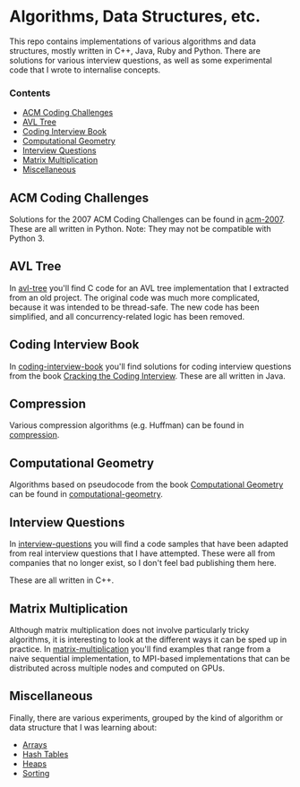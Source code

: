 # Algorithms, Data Structures, etc.

This repo contains implementations of various algorithms and data structures, mostly written in C++, Java, Ruby and Python. There are solutions for various interview questions, as well as some experimental code that I wrote to internalise concepts.

### Contents

- [ACM Coding Challenges](#acm-coding-challenges)
- [AVL Tree](#avl-tree)
- [Coding Interview Book](#coding-interview-book)
- [Computational Geometry](#computational-geometry)
- [Interview Questions](#interview-questions)
- [Matrix Multiplication](#matrix-multiplication)
- [Miscellaneous](#miscellaneous)

## ACM Coding Challenges

Solutions for the 2007 ACM Coding Challenges can be found in [acm-2007](./acm-2007). These are all written in Python. Note: They may not be compatible with Python 3.

## AVL Tree

In [avl-tree](./avl-tree) you'll find C code for an AVL tree implementation that I extracted from an old project. The original code was much more complicated, because it was intended to be thread-safe. The new code has been simplified, and all concurrency-related logic has been removed.

## Coding Interview Book

In [coding-interview-book](./coding-interview-book) you'll find solutions for coding interview questions from the book [Cracking the Coding Interview](http://www.crackingthecodinginterview.com/). These are all written in Java.

## Compression

Various compression algorithms (e.g. Huffman) can be found in [compression](./compression/).

## Computational Geometry

Algorithms based on pseudocode from the book [Computational Geometry](https://www.springer.com/gp/book/9783540779735) can be found in [computational-geometry](./computational-geometry).

## Interview Questions

In [interview-questions](./interview-questions) you will find a code samples that have been adapted from real interview questions that I have attempted. These were all from companies that no longer exist, so I don't feel bad publishing them here.

These are all written in C++.

## Matrix Multiplication

Although matrix multiplication does not involve particularly tricky algorithms, it is interesting to look at the different ways it can be sped up in practice. In [matrix-multiplication](./matrix-multiplication) you'll find examples that range from a naive sequential implementation, to MPI-based implementations that can be distributed across multiple nodes and computed on GPUs.

## Miscellaneous

Finally, there are various experiments, grouped by the kind of algorithm or data structure that I was learning about:

* [Arrays](./arrays)
* [Hash Tables](./hash-tables)
* [Heaps](./heaps)
* [Sorting](./sorting)
